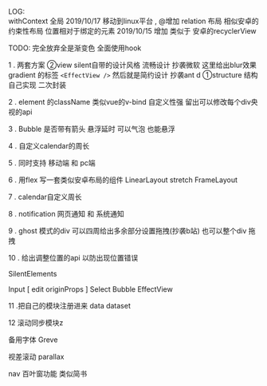 
LOG:
<br />
withContext 全局
2019/10/17 移动到linux平台 , @增加 relation 布局 相似安卓的约束性布局 位置相对于绑定的元素
2019/10/15 增加 类似于 安卓的recyclerView

TODO:
完全放弃全是渐变色
全面使用hook

1 . 两套方案
 ②view silent自带的设计风格 流畅设计 抄袭微软 这里给出blur效果 gradient 的标签 `<EffectView />`
    然后就是简约设计 抄袭ant d
 ①structure 结构自己实现 二次封装

2 . element 的className 类似vue的v-bind
自定义性强 留出可以修改每个div央视的api

3 . Bubble 是否带有箭头 悬浮延时 可以气泡 也能悬浮

4 . 自定义calendar的周长

5 . 同时支持 移动端 和 pc端

6 . 用flex 写一套类似安卓布局的组件
LinearLayout stretch
FrameLayout

7 . calendar自定义周长

8 . notification 网页通知 和 系统通知

9 . ghost 模式的div  可以四周给出多余部分设置拖拽(抄袭b站) 也可以整个div 拖拽

10 . 给出调整位置的api 以防出现位置错误

SilentElements

Input [ edit originProps ]
Select
Bubble
EffectView

11 .把自己的模块注册进来
data dataset

12 滚动同步模块z

备用字体 Greve

视差滚动 parallax

nav  百叶窗功能 类似简书
